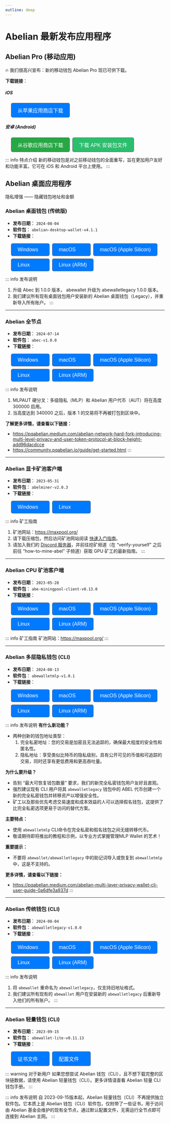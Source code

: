 ```yaml
---
outline: deep
---
```


<style>
.button-container { 
  display: flex;
  flex-wrap: wrap; /* 允许按钮换行 */
  gap: 8px; /* 确保有间距 */
  margin-left: 18px; /* 左侧间距 */
}

.button-container .btn {
  display: inline-block;
  background-color: #007AFF;
  color: white !important; /* 使用 !important 确保颜色应用 */
  font-size: 16px !important; /* 同样使用 !important */
  font-family: -apple-system, BlinkMacSystemFont, "Segoe UI", Roboto, "Helvetica Neue", Arial, sans-serif;
  font-family: Arial, sans-serif !important;
  padding: 10px 20px;
  border: 1px solid #666; /* 灰色边框 */
  border-radius: 5px;
  cursor: pointer;
  text-decoration: none !important;
  transition: background-color 0.3s, transform 0.3s, font-weight 0.3s;
  /* 设定按钮的最小宽度，防止按钮太小 */
  min-width: 80px; /* 可根据需要调整最小宽度 */
}

.button-container .btn:hover {
  background-color: #0056b3; /* 更深的蓝色 */
  transform: scale(1.02); /* 放大效果 */
}
</style>

# Abelian 最新发布应用程序

## Abelian Pro (移动应用)

🔥 我们很高兴宣布：新的移动钱包 Abelian Pro 现已可供下载。

**下载链接**：

##### iOS
<div class="button-container">
  <a href="https://apps.apple.com/us/app/abelian-pro/id6475756639" class="btn">从苹果应用商店下载</a>
</div>

##### 安卓 (Android)
<div class="button-container">
  <a href="https://play.google.com/store/apps/details?id=info.abelian.walletpro" class="btn" style="background-color: #28A745;">从谷歌应用商店下载</a>
  <a href="https://download.pqabelian.io/release/android/abelian-mobile-wallet-pro-v1.0.9.apk" class="btn" style="background-color: #2DBD6E;">下载 APK 安装包文件</a>
</div>

::: info 特点介绍
新的移动钱包是对之前移动钱包的全面重写，旨在更加用户友好和功能丰富。它可在 iOS 和 Android 平台上使用。
:::

## Abelian 桌面应用程序

隐私增强 —— 隐藏钱包地址和金额

### Abelian 桌面钱包 (传统版)
- **发布日期**： `2024-08-04`
- **软件包**： `abelian-desktop-wallet-v4.1.1`
- **下载链接**：
<div class="button-container">
  <a href="https://download.pqabelian.io/release/abelwallet-desktop/abelian-desktop-wallet-windows-amd64-v4.1.1.zip" class="btn">Windows</a>
  <a href="https://download.pqabelian.io/release/abelwallet-desktop/abelian-desktop-wallet-macos-amd64-v4.1.1.zip" class="btn">macOS</a>
  <a href="https://download.pqabelian.io/release/abelwallet-desktop/abelian-desktop-wallet-macos-arm64-v4.1.1.zip" class="btn">macOS (Apple Silicon)</a>
  <a href="https://download.pqabelian.io/release/abelwallet-desktop/abelian-desktop-wallet-linux-amd64-v4.1.1.zip" class="btn">Linux</a>
  <a href="https://download.pqabelian.io/release/abelwallet-desktop/abelian-desktop-wallet-linux-arm64-v4.1.1.zip" class="btn">Linux (ARM)</a>
</div>

::: info 发布说明
  1. 升级 Abec 到 1.0.0 版本， abewallet 升级为 abewalletlegacy 1.0.0 版本。
  2. 我们建议所有现有桌面钱包用户安装新的 Abelian 桌面钱包（Legacy），并重新导入所有账户。
:::

---

### Abelian 全节点
- **发布日期**： `2024-07-14`
- **软件包**： `abec-v1.0.0`
- **下载链接**：
<div class="button-container">
  <a href="https://download.pqabelian.io/release/abec/abec-windows-amd64-v1.0.0.zip" class="btn">Windows</a>
  <a href="https://download.pqabelian.io/release/abec/abec-macos-amd64-v1.0.0.tar.gz" class="btn">macOS</a>
  <a href="https://download.pqabelian.io/release/abec/abec-macos-arm64-v1.0.0.tar.gz" class="btn">macOS (Apple Silicon)</a>
  <a href="https://download.pqabelian.io/release/abec/abec-linux-amd64-v1.0.0.tar.gz/" class="btn">Linux</a>
  <a href="https://download.pqabelian.io/release/abec/abec-linux-arm64-v1.0.0.tar.gz" class="btn">Linux (ARM)</a>
</div>

::: info 发布说明
1. MLPAUT 硬分叉：多级隐私（MLP）和 Abelian 用户代币（AUT）将在高度 300000 启用。
2. 当高度达到 340000 之后，版本 1 的交易将不再被打包到区块中。

**了解更多详情，请查看以下链接：**
- https://pqabelian.medium.com/abelian-network-hard-fork-introducing-multi-level-privacy-and-user-token-protocol-at-block-height-add96dacdcce
- https://community.pqabelian.io/guide/get-started.html
:::

---

### Abelian 显卡矿池客户端
- **发布日期**： `2023-05-31`
- **软件包**： `abelminer-v2.0.3`
- **下载链接**：
<div class="button-container">
  <a href="https://download.pqabelian.io/release/pool/abelminer-windows-amd64-v2.0.3.zip" class="btn">Windows</a>
  <a href="https://download.pqabelian.io/release/pool/abelminer-linux-amd64-v2.0.3.tar.gz" class="btn">Linux</a>
</div>

::: info 矿工指南
1. 矿池网站：https://maxpool.org/
2. 请下载压缩包，然后访问矿池网站阅读 [快速入门指南](https://maxpool.org/home/guide)。
3. 请加入我们的 [Discord 服务器](https://discord.com/invite/5rrDxP29hx)，并前往挖矿频道（在 “verify-yourself” 之后前往 “how-to-mine-abel” 子频道）获取 GPU 矿工的最新指南。
:::

---

### Abelian CPU 矿池客户端
- **发布日期**： `2023-05-28`
- **软件包**： `abe-miningpool-client-v0.13.0`
- **下载链接**：
<div class="button-container">
  <a href="https://download.pqabelian.io/release/pool/abe-miningpool-client-windows-amd64-v0.13.0.zip" class="btn">Windows</a>
  <a href="https://download.pqabelian.io/release/pool/abe-miningpool-client-macos-amd64-v0.13.0.tar.gz" class="btn">macOS</a>
  <a href="https://download.pqabelian.io/release/pool/abe-miningpool-client-macos-arm64-v0.13.0.tar.gz" class="btn">macOS (Apple Silicon)</a>
  <a href="https://download.pqabelian.io/release/pool/abe-miningpool-client-linux-amd64-v0.13.0.tar.gz" class="btn">Linux</a>
  <a href="https://download.pqabelian.io/release/pool/abe-miningpool-client-linux-arm64-v0.13.0.tar.gz" class="btn">Linux (ARM)</a>
</div>

::: info 矿工指南
矿池网站：https://maxpool.org/
:::

---

### Abelian 多层隐私钱包 (CLI)
- **发布日期**： `2024-08-13`
- **软件包**： `abewalletmlp-v1.0.1`
- **下载链接**：
<div class="button-container">
  <a href="https://download.pqabelian.io/release/abewalletmlp/abewalletmlp-windows-amd64-v1.0.1.zip" class="btn">Windows</a>
  <a href="https://download.pqabelian.io/release/abewalletmlp/abewalletmlp-macos-amd64-v1.0.1.tar.gz" class="btn">macOS</a>
  <a href="https://download.pqabelian.io/release/abewalletmlp/abewalletmlp-macos-arm64-v1.0.1.tar.gz" class="btn">macOS (Apple Silicon)</a>
  <a href="https://download.pqabelian.io/release/abewalletmlp/abewalletmlp-linux-amd64-v1.0.1.tar.gz" class="btn">Linux</a>
  <a href="https://download.pqabelian.io/release/abewalletmlp/abewalletmlp-linux-arm64-v1.0.1.tar.gz" class="btn">Linux (ARM)</a>
</div>

::: info 发布说明
**有什么新功能？**
- 两种创新的钱包地址类型：
  1. 完全私密地址：您的交易是加密且无法追踪的，确保最大程度的安全性和匿名性。
  2. 隐私地址：享受类似比特币的隐私级别，具有公开可见的币值和可追踪的交易，同时还享有更低费用和更高吞吐量。

**为什么要升级？**
- 告别 “最大可恢复钱包数量” 要求，我们的新完全私密钱包用户友好且直观。
- 强烈建议现有 CLI 用户将其 `abewalletlegacy` 钱包中的 ABEL 代币创建一个新的完全私密钱包并转移资产以增强安全性。
- 矿工以及那些优先考虑交易速度和成本效益的人可以选择假名钱包，这提供了比完全私密选项更易于访问的替代方案。

**主要特点：**
- 使用 `abewalletmlp` CLI命令在完全私密和假名钱包之间无缝转移代币。
- 敬请期待即将推出的教程和示例，以专业方式掌握管理MLP Wallet 的艺术！

**重要提示：**
- 不要将 `abewallet/abewalletlegacy` 中的助记词导入或恢复到 `abewalletmlp` 中，这是不支持的。

**更多详情，请查看以下链接：**
- https://pqabelian.medium.com/abelian-multi-layer-privacy-wallet-cli-user-guide-0a6dfe3a937d
:::

---

### Abelian 传统钱包 (CLI)
- **发布日期**： `2024-08-04`
- **软件包**： `abewalletlegacy-v1.0.0`
- **下载链接**：
<div class="button-container">
  <a href="https://download.pqabelian.io/release/abewallet/abewalletlegacy-windows-amd64-v1.0.0.zip" class="btn">Windows</a>
  <a href="https://download.pqabelian.io/release/abewallet/abewalletlegacy-macos-amd64-v1.0.0.tar.gz" class="btn">macOS</a>
  <a href="https://download.pqabelian.io/release/abewallet/abewalletlegacy-macos-arm64-v1.0.0.tar.gz" class="btn">macOS (Apple Silicon)</a>
  <a href="https://download.pqabelian.io/release/abewallet/abewalletlegacy-linux-amd64-v1.0.0.tar.gz" class="btn">Linux</a>
  <a href="https://download.pqabelian.io/release/abewallet/abewalletlegacy-linux-arm64-v1.0.0.tar.gz" class="btn">Linux (ARM)</a>
</div>

::: info 发布说明
1. 将 `abewallet` 重命名为 `abewalletlegacy`，仅支持旧地址格式。
2. 我们建议所有现有的 `abewallet` 用户在安装新的 `abewalletlegacy` 后重新导入他们的所有账户。
:::

---

### Abelian 轻量钱包 (CLI)
- **发布日期**： `2023-09-15`
- **软件包**： `abewallet-lite-v0.11.13`
- **下载链接**：
<div class="button-container">
  <a href="https://download.pqabelian.io/release/abewallet-lite/v0.12.5/abec_certs.zip" class="btn">证书文件</a>
  <a href="https://download.pqabelian.io/release/abewallet-lite/v0.12.5/abewallet.conf" class="btn">配置文件</a>
</div>

::: warning 对于新用户
如果您想尝试 Abelian 钱包（CLI），且不想下载完整的区块链数据，请使用 Abelian 轻量钱包（CLI）。更多详情请查看 Abelian 轻量 CLI 钱包手册。
:::

::: info 发布说明
自 2023-09-15版本起，Abelian 轻量钱包（CLI）不再提供独立软件包。它本质上是 Abelian 钱包（CLI）软件包，仅附带了一些证书，用于访问由 Abelian 基金会维护的现有全节点，通过默认配置文件，无需运行全节点即可连接到 Abelian 主网。
:::
